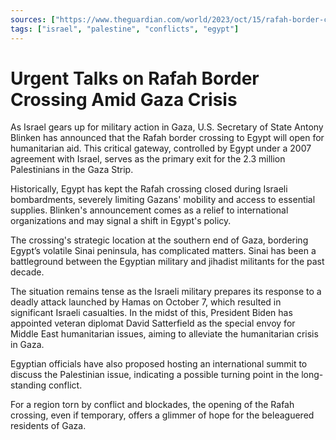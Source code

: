```yaml
---
sources: ["https://www.theguardian.com/world/2023/oct/15/rafah-border-crossing-could-egypt-open-it-to-fleeing-palestinians", "https://www.npr.org/2023/10/15/1206006186/israel-defense-forces-says-its-in-formation-to-strike-gaza-city"]
tags: ["israel", "palestine", "conflicts", "egypt"]
---
```


# Urgent Talks on Rafah Border Crossing Amid Gaza Crisis

As Israel gears up for military action in Gaza, U.S. Secretary of State Antony Blinken has announced that the Rafah border crossing to Egypt will open for humanitarian aid. This critical gateway, controlled by Egypt under a 2007 agreement with Israel, serves as the primary exit for the 2.3 million Palestinians in the Gaza Strip.

Historically, Egypt has kept the Rafah crossing closed during Israeli bombardments, severely limiting Gazans' mobility and access to essential supplies. Blinken's announcement comes as a relief to international organizations and may signal a shift in Egypt's policy.

The crossing's strategic location at the southern end of Gaza, bordering Egypt’s volatile Sinai peninsula, has complicated matters. Sinai has been a battleground between the Egyptian military and jihadist militants for the past decade.

The situation remains tense as the Israeli military prepares its response to a deadly attack launched by Hamas on October 7, which resulted in significant Israeli casualties. In the midst of this, President Biden has appointed veteran diplomat David Satterfield as the special envoy for Middle East humanitarian issues, aiming to alleviate the humanitarian crisis in Gaza.

Egyptian officials have also proposed hosting an international summit to discuss the Palestinian issue, indicating a possible turning point in the long-standing conflict.

For a region torn by conflict and blockades, the opening of the Rafah crossing, even if temporary, offers a glimmer of hope for the beleaguered residents of Gaza.
